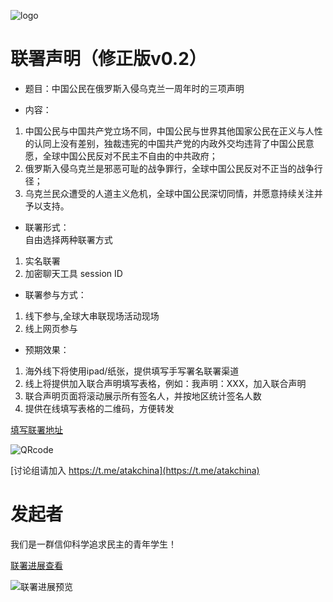 ![logo](https://github.com/lianheshengming/lianheshengming.github.io/raw/main/chuanlian.jpeg)
# 联署声明（修正版v0.2）

* 题目：中国公民在俄罗斯入侵乌克兰一周年时的三项声明

* 内容：  
1. 中国公民与中国共产党立场不同，中国公民与世界其他国家公民在正义与人性的认同上没有差别，独裁违宪的中国共产党的内政外交均违背了中国公民意愿，全球中国公民反对不民主不自由的中共政府；
2. 俄罗斯入侵乌克兰是邪恶可耻的战争罪行，全球中国公民反对不正当的战争行径；
3. 乌克兰民众遭受的人道主义危机，全球中国公民深切同情，并愿意持续关注并予以支持。

* 联署形式：  
自由选择两种联署方式  
1. 实名联署
2. 加密聊天工具 session ID

* 联署参与方式：   
1. 线下参与,全球大串联现场活动现场
2. 线上网页参与

* 预期效果：
1. 海外线下将使用ipad/纸张，提供填写手写署名联署渠道
2. 线上将提供加入联合声明填写表格，例如：我声明：XXX，加入联合声明
3. 联合声明页面将滚动展示所有签名人，并按地区统计签名人数
4. 提供在线填写表格的二维码，方便转发

[填写联署地址](https://airtable.com/shrEUTUkbNcZnGGmR)

![QRcode](https://github.com/lianheshengming/lianheshengming.github.io/raw/main/generate1.gif)

[讨论组请加入 https://t.me/atakchina](https://t.me/atakchina)

# 发起者

我们是一群信仰科学追求民主的青年学生！

[联署进展查看](https://airtable.com/shr3tx8N0iCFbojH1/tbl5WVqTPADEONIn6/viwWOtMyjaOdZMczt?blocks=bipcgKPl9DToD8hl8)

![联署进展预览](https://github.com/lianheshengming/lianheshengming.github.io/raw/main/shot.png)
